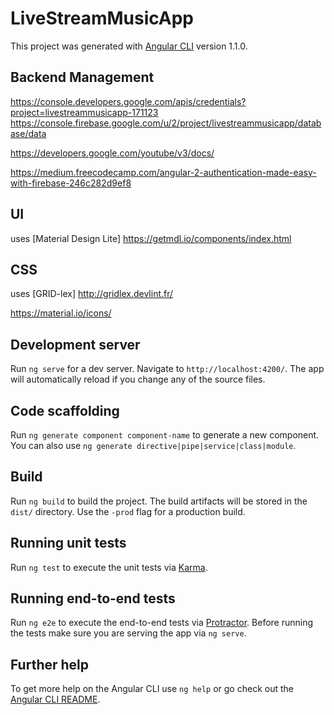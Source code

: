 # LiveStreamMusicApp

This project was generated with [Angular CLI](https://github.com/angular/angular-cli) version 1.1.0.


## Backend Management
https://console.developers.google.com/apis/credentials?project=livestreammusicapp-171123
https://console.firebase.google.com/u/2/project/livestreammusicapp/database/data

https://developers.google.com/youtube/v3/docs/

https://medium.freecodecamp.com/angular-2-authentication-made-easy-with-firebase-246c282d9ef8

## UI
uses [Material Design Lite]
https://getmdl.io/components/index.html

## CSS
uses [GRID-lex]
http://gridlex.devlint.fr/

https://material.io/icons/

## Development server

Run `ng serve` for a dev server. Navigate to `http://localhost:4200/`. The app will automatically reload if you change any of the source files.

## Code scaffolding

Run `ng generate component component-name` to generate a new component. You can also use `ng generate directive|pipe|service|class|module`.

## Build

Run `ng build` to build the project. The build artifacts will be stored in the `dist/` directory. Use the `-prod` flag for a production build.

## Running unit tests

Run `ng test` to execute the unit tests via [Karma](https://karma-runner.github.io).

## Running end-to-end tests

Run `ng e2e` to execute the end-to-end tests via [Protractor](http://www.protractortest.org/).
Before running the tests make sure you are serving the app via `ng serve`.

## Further help

To get more help on the Angular CLI use `ng help` or go check out the [Angular CLI README](https://github.com/angular/angular-cli/blob/master/README.md).
